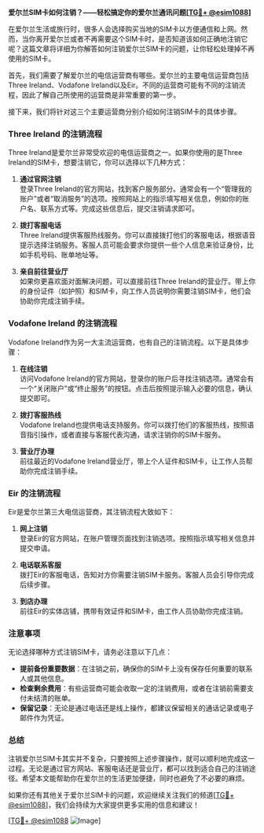 **爱尔兰SIM卡如何注销？——轻松搞定你的爱尔兰通讯问题[[TG💪+ @esim1088](https://t.me/s/esim1088)]**

在爱尔兰生活或旅行时，很多人会选择购买当地的SIM卡以方便通信和上网。然而，当你离开爱尔兰或者不再需要这个SIM卡时，是否知道该如何正确地注销它呢？这篇文章将详细为你解答如何注销爱尔兰SIM卡的问题，让你轻松处理掉不再使用的SIM卡。

首先，我们需要了解爱尔兰的电信运营商有哪些。爱尔兰的主要电信运营商包括Three Ireland、Vodafone Ireland以及Eir。不同的运营商可能有不同的注销流程，因此了解自己所使用的运营商是非常重要的第一步。

接下来，我们将针对这三个主要运营商分别介绍如何注销SIM卡的具体步骤。

### Three Ireland 的注销流程

Three Ireland是爱尔兰非常受欢迎的电信运营商之一。如果你使用的是Three Ireland的SIM卡，想要注销它，你可以选择以下几种方式：

1. **通过官网注销**  
   登录Three Ireland的官方网站，找到客户服务部分。通常会有一个“管理我的账户”或者“取消服务”的选项。按照网站上的指示填写相关信息，例如你的账户名、联系方式等。完成这些信息后，提交注销请求即可。

2. **拨打客服电话**  
   Three Ireland提供客服热线服务。你可以直接拨打他们的客服电话，根据语音提示选择注销服务。客服人员可能会要求你提供一些个人信息来验证身份，比如手机号码、账单地址等。

3. **亲自前往营业厅**  
   如果你更喜欢面对面解决问题，可以直接前往Three Ireland的营业厅。带上你的身份证件（如护照）和SIM卡，向工作人员说明你需要注销SIM卡，他们会协助你完成注销手续。

### Vodafone Ireland 的注销流程

Vodafone Ireland作为另一大主流运营商，也有自己的注销流程。以下是具体步骤：

1. **在线注销**  
   访问Vodafone Ireland的官方网站，登录你的账户后寻找注销选项。通常会有一个“关闭账户”或“终止服务”的按钮。点击后按照提示输入必要的信息，确认提交即可。

2. **拨打客服热线**  
   Vodafone Ireland也提供电话支持服务。你可以拨打他们的客服热线，按照语音指引操作，或者直接与客服代表沟通，请求注销你的SIM卡服务。

3. **营业厅办理**  
   前往最近的Vodafone Ireland营业厅，带上个人证件和SIM卡，让工作人员帮助你完成注销手续。

### Eir 的注销流程

Eir是爱尔兰第三大电信运营商，其注销流程大致如下：

1. **网上注销**  
   登录Eir的官方网站，在账户管理页面找到注销选项。按照指示填写相关信息并提交申请。

2. **电话联系客服**  
   拨打Eir的客服电话，告知对方你需要注销SIM卡服务。客服人员会引导你完成后续步骤。

3. **到店办理**  
   前往Eir的实体店铺，携带有效证件和SIM卡，由工作人员协助你完成注销。

### 注意事项

无论选择哪种方式注销SIM卡，请务必注意以下几点：

- **提前备份重要数据**：在注销之前，确保你的SIM卡上没有保存任何重要的联系人或其他信息。
- **检查剩余费用**：有些运营商可能会收取一定的注销费用，或者在注销前需要支付未结清的账单。
- **保留记录**：无论是通过电话还是线上操作，都建议保留相关的通话记录或电子邮件作为凭证。

### 总结

注销爱尔兰SIM卡其实并不复杂，只要按照上述步骤操作，就可以顺利地完成这一过程。无论是通过官方网站、客服电话还是营业厅，都可以找到适合自己的注销途径。希望本文能帮助你在爱尔兰的生活更加便捷，同时也避免了不必要的麻烦。

如果你还有其他关于爱尔兰SIM卡的问题，欢迎继续关注我们的频道[[TG💪+ @esim1088](https://t.me/s/esim1088)]，我们会持续为大家提供更多实用的信息和建议！

[[TG💪+ @esim1088](https://t.me/s/esim1088) ![Image](https://i.postimg.cc/4NQfJmqS/Snipaste-2025-05-13-00-14-12.png)]